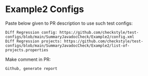 # Example2 Configs
Paste below given to PR description to use such test configs:
```
Diff Regression config: https://github.com/checkstyle/test-configs/blob/main/SummaryJavadocCheck/Example2/config.xml
Diff Regression projects: https://github.com/checkstyle/test-configs/blob/main/SummaryJavadocCheck/Example2/list-of-projects.properties
```
Make comment in PR:
```
Github, generate report
```
